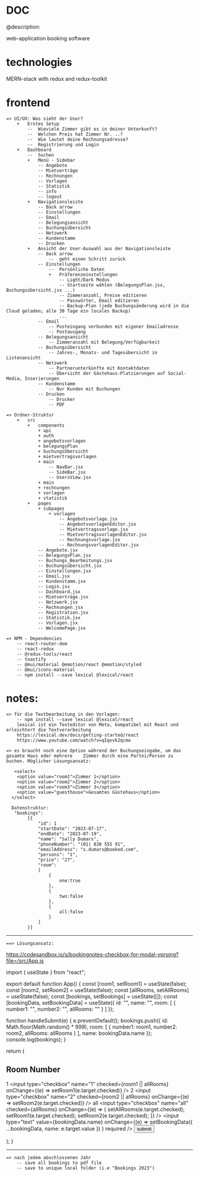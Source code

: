 # DOC
@description:

web-application booking software 
# technologies
MERN-stack with redux and redux-toolkit

# frontend

    => UI/UX: Was sieht der User?
        +   Erstes Setup
            --  Wieviele Zimmer gibt es in deiner Unterkunft?
            --  Welchen Preis hat Zimmer Nr. ..?
            --  Wie lautet deine Rechnungsadresse?  
            --  Registrierung und Login
        +   Dashboard
            --  Suchen
            +   Menü - Sidebar
                -- Angebote
                -- Mietverträge
                -- Rechnungen
                -- Vorlagen
                -- Statistik
                -- info
                -- logout
            +   Navigationsleiste
                -- Back arrow
                -- Einstellungen
                -- Email
                -- Belegungsansicht
                -- Buchungsübersicht
                -- Netzwerk
                -- Kundenstamm
                -- Drucken
            +   Ansicht der User-Auswahl aus der Navigationsleiste 
                -- Back arrow 
                    --  geht einen Schritt zurück
                -- Einstellungen
                    --  Persönliche Daten
                    +   Präferenzeinstellungen
                        -- Light/Dark Modus
                        -- Startseite wählen (BelegungsPlan.jsx, Buchungsübersicht.jsx ...)
                        -- Zimmeranzahl, Preise editieren
                        -- Passwörter, Email editieren
                        -- Backup-Plan (jede Buchungsänderung wird in die Cloud geladen; alle 30 Tage ein locales Backup)
                        ...
                -- Email
                    -- Posteingang verbunden mit eigener Emailadresse
                    -- Postausgang
                -- Belegungsansicht
                    -- Zimmeranzahl mit Belegung/Verfügbarkeit
                -- Buchungsübersicht
                    -- Jahres-, Monats- und Tagesübersicht in Listenansicht
                -- Netzwerk
                    -- Partnerunterkünfte mit Kontaktdaten
                    -- Übersicht der Gästehaus-Platzierungen auf Social-Media, Inserierungen                
                -- Kundenstamm
                    -- Nur Kunden mit Buchungen 
                -- Drucken
                    -- Drucker
                    -- PDF 

    => Ordner-Struktur
        +   src
            +   components
                + api
                + auth
                + angebotsvorlagen
                + belegungsPlan
                + buchungsÜbersicht
                + mietvertragsvorlagen
                + main
                    -- NavBar.jsx
                    -- SideBar.jsx
                    -- UsersView.jsx
                + main
                + rechnungen
                + vorlagen
                + statistik
            +   pages
                + subpages
                    + vorlagen
                        -- Angebotsvorlage.jsx
                        -- AngebotsvorlagenEditor.jsx
                        -- Mietvertragsvorlage.jsx
                        -- MietvertragsvorlagenEditor.jsx
                        -- Rechnungsvorlage.jsx
                        -- RechnungsvorlagenEditor.jsx
                -- Angebote.jsx
                -- BelegungsPlan.jsx
                -- Buchungs_Bearbeitungs.jsx
                -- Buchungsübersicht.jsx
                -- Einstellungen.jsx
                -- Email.jsx
                -- Kundenstamm.jsx
                -- Login.jsx
                -- Dashboard.jsx
                -- Mietverträge.jsx
                -- Netzwerk.jsx
                -- Rechnungen.jsx
                -- Registration.jsx
                -- Statistik.jsx
                -- Vorlagen.jsx
                -- WelcomePage.jsx

    => NPM - Dependencies
        -- react-router-dom
        -- react-redux
        -- @redux-tools/react
        -- toastify
        -- @mui/material @emotion/react @emotion/styled
        -- @mui/icons-material
        -- npm install --save lexical @lexical/react


# notes: 
    
    => für die Textbearbeitung in den Vorlagen:
        -- npm install --save lexical @lexical/react
        lexical ist ein Texteditor von Meta, kompatibel mit React und erleichtert die Textverarbeitung
        https://lexical.dev/docs/getting-started/react
        https://www.youtube.com/watch?v=qIqxvk2qcmo

    => es braucht noch eine Option während der Buchungseingabe, um das gesamte Haus oder mehrere    Zimmer durch eine Partei/Person zu buchen. Möglicher Lösungsansatz: 

       <select>
        <option value="room1">Zimmer 1</option>
        <option value="room2">Zimmer 2</option>
        <option value="room3">Zimmer 3</option>
        <option value="guesthouse">Gesamtes Gästehaus</option>
      </select>

      Datenstruktur: 
       "bookings": 
            [{
                "id": 1
                "startDate": "2023-07-17",
                "endDate": "2023-07-19",
                "name": "Sally Dumars",
                "phoneNumber": "(01) 838 555 91",
                "emailAddress": "s.dumars@booked.com",
                "persons": "1",
                "price": "27",
                "room": 
                [
                    {
                        one:true
                    },
                    {
                        two:false
                    },
                    {
                        all:false
                    }
                ]
            }]

*** 
    ==> Lösungsansatz:
https://codesandbox.io/s/bookingnotes-checkbox-for-modal-vprsmg?file=/src/App.js

import { useState } from "react";

export default function App() {
  const [room1, setRoom1] = useState(false);
  const [room2, setRoom2] = useState(false);
  const [allRooms, setAllRooms] = useState(false);
  const [bookings, setBookings] = useState([]);
  const [bookingData, setBookingData] = useState({
    id: "",
    name: "",
    room: [
      {
        number1: "",
        number2: "",
        allRooms: ""
      }
    ]
  });

  function handleSubmit(e) {
    e.preventDefault();
    bookings.push({
      id: Math.floor(Math.random() * 999),
      room: [
        {
          number1: room1,
          number2: room2,
          allRooms: allRooms
        }
      ],
      name: bookingData.name
    });
    console.log(bookings);
  }

  return (
    <div className="App">
      <form onSubmit={handleSubmit}>
        <h2>Room Number</h2>
        <label>1</label>
        <input
          type="checkbox"
          name="1"
          checked={room1 || allRooms}
          onChange={(e) => setRoom1(e.target.checked)}
        />
        <label>2</label>
        <input
          type="checkbox"
          name="2"
          checked={room2 || allRooms}
          onChange={(e) => setRoom2(e.target.checked)}
        />
        <label>all</label>
        <input
          type="checkbox"
          name="all"
          checked={allRooms}
          onChange={(e) => {
            setAllRooms(e.target.checked);
            setRoom1(e.target.checked);
            setRoom2(e.target.checked);
          }}
        />
        <input
          type="text"
          value={bookingData.name}
          onChange={(e) =>
            setBookingData({ ...bookingData, name: e.target.value })
          }
          required
        />
        <input type="submit" value="submit" />
      </form>
    </div>
  );
}



      
***    
    => nach jedem abschlossenen Jahr
        -- save all bookings to pdf file
        -- save to unique local folder (i.e "Bookings 2023")


